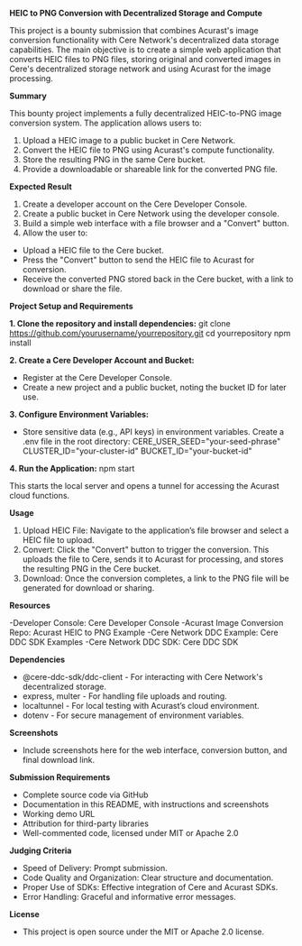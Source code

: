 **HEIC to PNG Conversion with Decentralized Storage and Compute**

This project is a bounty submission that combines Acurast's image conversion functionality with Cere Network's decentralized data storage capabilities. The main objective is to create a simple web application that converts HEIC files to PNG files, storing original and converted images in Cere's decentralized storage network and using Acurast for the image processing.

**Summary**

This bounty project implements a fully decentralized HEIC-to-PNG image conversion system. The application allows users to:

1. Upload a HEIC image to a public bucket in Cere Network.
2. Convert the HEIC file to PNG using Acurast's compute functionality.
3. Store the resulting PNG in the same Cere bucket.
4. Provide a downloadable or shareable link for the converted PNG file.

**Expected Result**

1. Create a developer account on the Cere Developer Console.
2. Create a public bucket in Cere Network using the developer console.
3. Build a simple web interface with a file browser and a "Convert" button.
4. Allow the user to:
  - Upload a HEIC file to the Cere bucket.
  - Press the "Convert" button to send the HEIC file to Acurast for conversion.
  - Receive the converted PNG stored back in the Cere bucket, with a link to download or share the file.

**Project Setup and Requirements**

**1. Clone the repository and install dependencies:**
   git clone https://github.com/yourusername/yourrepository.git
cd yourrepository
npm install

**2. Create a Cere Developer Account and Bucket:**

- Register at the Cere Developer Console.
- Create a new project and a public bucket, noting the bucket ID for later use.

**3. Configure Environment Variables:**

- Store sensitive data (e.g., API keys) in environment variables. Create a .env file in the root directory:
  CERE_USER_SEED="your-seed-phrase"
CLUSTER_ID="your-cluster-id"
BUCKET_ID="your-bucket-id"

**4. Run the Application:**
npm start

This starts the local server and opens a tunnel for accessing the Acurast cloud functions.

**Usage**

1. Upload HEIC File: Navigate to the application’s file browser and select a HEIC file to upload.
2. Convert: Click the "Convert" button to trigger the conversion. This uploads the file to Cere, sends it to Acurast for processing, and stores the resulting PNG in the Cere bucket.
3. Download: Once the conversion completes, a link to the PNG file will be generated for download or sharing.
   
**Resources**

-Developer Console: Cere Developer Console
-Acurast Image Conversion Repo: Acurast HEIC to PNG Example
-Cere Network DDC Example: Cere DDC SDK Examples
-Cere Network DDC SDK: Cere DDC SDK

**Dependencies**

- @cere-ddc-sdk/ddc-client - For interacting with Cere Network's decentralized storage.
- express, multer - For handling file uploads and routing.
- localtunnel - For local testing with Acurast’s cloud environment.
- dotenv - For secure management of environment variables.
  
**Screenshots**
- Include screenshots here for the web interface, conversion button, and final download link.

**Submission Requirements**
- Complete source code via GitHub
- Documentation in this README, with instructions and screenshots
- Working demo URL
- Attribution for third-party libraries
- Well-commented code, licensed under MIT or Apache 2.0
  
**Judging Criteria**

- Speed of Delivery: Prompt submission.
- Code Quality and Organization: Clear structure and documentation.
- Proper Use of SDKs: Effective integration of Cere and Acurast SDKs.
- Error Handling: Graceful and informative error messages.
  
**License**

- This project is open source under the MIT or Apache 2.0 license.
